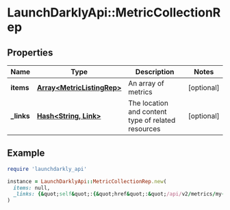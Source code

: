 # LaunchDarklyApi::MetricCollectionRep

## Properties

| Name | Type | Description | Notes |
| ---- | ---- | ----------- | ----- |
| **items** | [**Array&lt;MetricListingRep&gt;**](MetricListingRep.md) | An array of metrics | [optional] |
| **_links** | [**Hash&lt;String, Link&gt;**](Link.md) | The location and content type of related resources | [optional] |

## Example

```ruby
require 'launchdarkly_api'

instance = LaunchDarklyApi::MetricCollectionRep.new(
  items: null,
  _links: {&quot;self&quot;:{&quot;href&quot;:&quot;/api/v2/metrics/my-project?limit&#x3D;20&quot;,&quot;type&quot;:&quot;application/json&quot;}}
)
```

